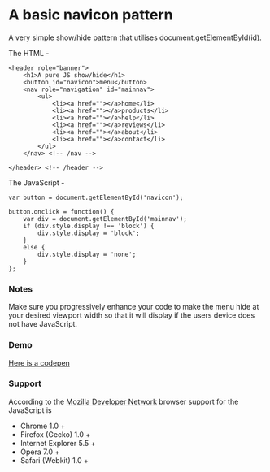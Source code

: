 # A basic navicon pattern

A very simple show/hide pattern that utilises 	document.getElementById(id).

The HTML -

	<header role="banner">
		<h1>A pure JS show/hide</h1>
		<button id="navicon">menu</button>
		<nav role="navigation" id="mainnav">
			<ul>
				<li><a href=""></a>home</li>
				<li><a href=""></a>products</li>
				<li><a href=""></a>help</li>
				<li><a href=""></a>reviews</li>
				<li><a href=""></a>about</li>
				<li><a href=""></a>contact</li>
			</ul>
		</nav> <!-- /nav -->

	</header> <!-- /header -->

The JavaScript -

	var button = document.getElementById('navicon');

	button.onclick = function() {
		var div = document.getElementById('mainnav');
		if (div.style.display !== 'block') {
			div.style.display = 'block';
		}
		else {
			div.style.display = 'none';
		}
	};

### Notes

Make sure you progressively enhance your code to make the menu hide at your desired viewport width so that it will display if the users device does not have JavaScript.

### Demo

[Here is a codepen](http://codepen.io/sturobson/pen/fwaiz)

### Support

According to the [Mozilla Developer Network](https://developer.mozilla.org/en-US/docs/DOM/document.getElementById) browser support for the JavaScript is

* Chrome 1.0 +
* Firefox (Gecko) 1.0 +
* Internet Explorer 5.5 +
* Opera 7.0 +
* Safari (Webkit) 1.0 +